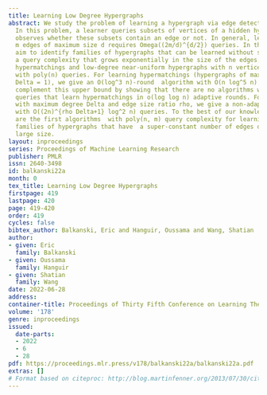 ```yaml
---
title: Learning Low Degree Hypergraphs
abstract: We study the problem of learning a hypergraph via edge detecting queries.
  In this problem, a learner queries subsets of vertices of a hidden hypergraph and
  observes whether these subsets contain an edge or not. In general, learning a  hypergraph  with
  m edges of maximum size d requires Omega((2m/d)^{d/2}) queries. In this paper, we
  aim to identify families of hypergraphs that can be learned without suffering from
  a query complexity that grows exponentially in the size of the edges.  We show that
  hypermatchings and low-degree near-uniform hypergraphs with n vertices are learnable
  with poly(n) queries. For learning hypermatchings (hypergraphs of maximum degree
  Delta = 1), we give an O(log^3 n)-round  algorithm with O(n log^5 n) queries. We
  complement this upper bound by showing that there are no algorithms with poly(n)
  queries that learn hypermatchings in o(log log n) adaptive rounds. For hypergraphs
  with maximum degree Delta and edge size ratio rho, we give a non-adaptive algorithm
  with O((2n)^{rho Delta+1} log^2 n) queries. To the best of our knowledge, these
  are the first algorithms  with poly(n, m) query complexity for learning non-trivial
  families of hypergraphs that have  a super-constant number of edges of arbitrarily
  large size.
layout: inproceedings
series: Proceedings of Machine Learning Research
publisher: PMLR
issn: 2640-3498
id: balkanski22a
month: 0
tex_title: Learning Low Degree Hypergraphs
firstpage: 419
lastpage: 420
page: 419-420
order: 419
cycles: false
bibtex_author: Balkanski, Eric and Hanguir, Oussama and Wang, Shatian
author:
- given: Eric
  family: Balkanski
- given: Oussama
  family: Hanguir
- given: Shatian
  family: Wang
date: 2022-06-28
address:
container-title: Proceedings of Thirty Fifth Conference on Learning Theory
volume: '178'
genre: inproceedings
issued:
  date-parts:
  - 2022
  - 6
  - 28
pdf: https://proceedings.mlr.press/v178/balkanski22a/balkanski22a.pdf
extras: []
# Format based on citeproc: http://blog.martinfenner.org/2013/07/30/citeproc-yaml-for-bibliographies/
---
```

